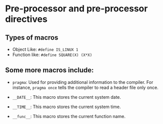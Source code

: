 # Pre-processor and pre-processor directives

## Types of macros

- Object Like: `#define IS_LINUX 1`
- Function like: `#define SQUARE(X) (X*X)`

## Some more macros include:

- `pragma`: Used for providing additional information to the compiler. For instance,
  `pragma once` tells the compiler to read a header file only once.

- `__DATE__`: This macro stores the current system date.
- `__TIME__`: This macro stores the current system time.
- `__func__`: This macro stores the current function name.
